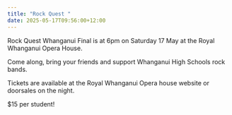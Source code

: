 ```yaml
---
title: "Rock Quest "
date: 2025-05-17T09:56:00+12:00
---
```

Rock Quest Whanganui Final is at 6pm on Saturday 17 May at the Royal Whanganui Opera House.

Come along, bring your friends and support Whanganui High Schools rock bands.  

Tickets are available at the Royal Whanganui Opera house website or doorsales on the night.  

$15 per student!
